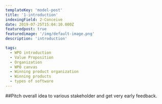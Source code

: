```yaml
---
templateKey: 'model-post'
title: '1-introduction'
indexingField: 2-Conceive
date: 2019-07-25T15:04:10.000Z
featuredpost: true
featuredimage: '/img/default-image.png'
description: 'introduction'

tags:
  - WPO introduction
  - Value Proposition
  - Organization
  - WPO canvas
  - Winning product organization
  - Winning products
  - types of software
---
```


##Pitch overall idea to various stakeholder and get very early feedback.